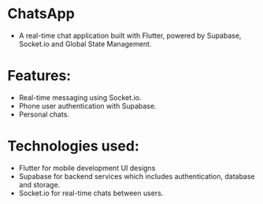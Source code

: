 # ChatsApp

- A real-time chat application built with Flutter, powered by Supabase, Socket.io and Global State Management.

# Features:

- Real-time messaging using Socket.io.
- Phone user authentication with Supabase.
- Personal chats.

# Technologies used:

- Flutter for mobile development UI designs 
- Supabase for backend services which includes authentication, database and storage. 
- Socket.io for real-time chats between users.
